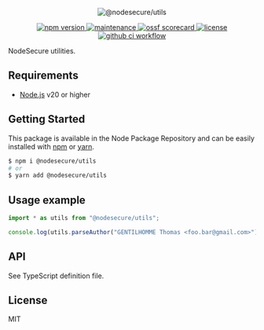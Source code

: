 <p align="center">
  <img src="https://user-images.githubusercontent.com/4438263/287494046-1121d658-3adb-4cca-9751-659e530f5a93.jpg" alt="@nodesecure/utils">
</p>

<p align="center">
    <a href="https://github.com/NodeSecure/blob/master/workspaces/utils">
      <img src="https://img.shields.io/badge/dynamic/json.svg?style=for-the-badge&url=https://raw.githubusercontent.com/NodeSecure/utils/master/package.json&query=$.version&label=Version" alt="npm version">
    </a>
    <a href="https://github.com/NodeSecure/blob/master/workspaces/utils/graphs/commit-activity">
      <img src="https://img.shields.io/badge/Maintained%3F-yes-green.svg?style=for-the-badge" alt="maintenance">
    </a>
    <a href="https://api.securityscorecards.dev/projects/github.com/NodeSecure/utils">
      <img src="https://api.securityscorecards.dev/projects/github.com/NodeSecure/scanner/badge?style=for-the-badge" alt="ossf scorecard">
    </a>
    <a href="https://github.com/NodeSecure/blob/master/workspaces/utils/blob/master/LICENSE">
      <img src="https://img.shields.io/github/license/NodeSecure/scanner.svg?style=for-the-badge" alt="license">
    </a>
    <a href="https://github.com/NodeSecure/blob/master/workspaces/utils/actions?query=workflow%3A%22Node.js+CI%22">
      <img src="https://img.shields.io/github/actions/workflow/status/NodeSecure/scanner/node.js.yml?style=for-the-badge" alt="github ci workflow">
    </a>
</p>

NodeSecure utilities.

## Requirements

- [Node.js](https://nodejs.org/en/) v20 or higher

## Getting Started

This package is available in the Node Package Repository and can be easily installed with [npm](https://docs.npmjs.com/getting-started/what-is-npm) or [yarn](https://yarnpkg.com).

```bash
$ npm i @nodesecure/utils
# or
$ yarn add @nodesecure/utils
```

## Usage example

```js
import * as utils from "@nodesecure/utils";

console.log(utils.parseAuthor("GENTILHOMME Thomas <foo.bar@gmail.com>"));
```

## API

See TypeScript definition file.

## License

MIT
